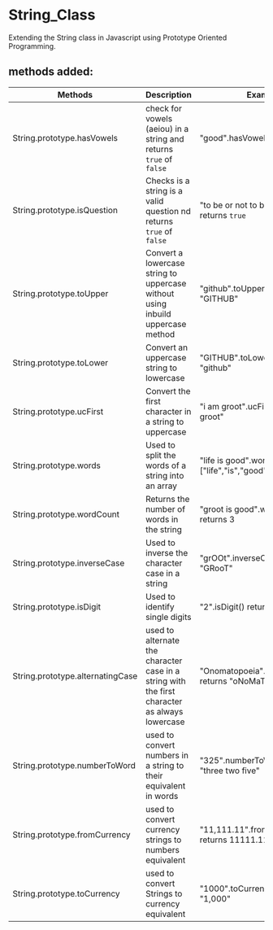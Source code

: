 # String_Class
Extending the String class in Javascript using Prototype Oriented Programming.


## methods added:

| Methods                          | Description                                                                                   | Examples                                                |
| -------------------------------- | --------------------------------------------------------------------------------------------- | ------------------------------------------------------- |
| String.prototype.hasVowels       | check for vowels (aeiou) in a string and returns `true` of `false`                                                   | "good".hasVowels() returns `true`                        |
| String.prototype.isQuestion      | Checks is a string is a valid question  nd returns `true` of `false`                                                      | "to be or not to be?".isQuestion() returns `true`         |
| String.prototype.toUpper         | Convert a lowercase string to uppercase without using inbuild uppercase method                                              | "github".toUpper() returns "GITHUB"                         |
| String.prototype.toLower         | Convert an uppercase string to lowercase                                              | "GITHUB".toLower() returns "github"                         |
| String.prototype.ucFirst         | Convert the first character in a string to uppercase                                  | "i am groot".ucFirst() returns "I am groot"               |
| String.prototype.words           | Used to split the words of a string into an array                                             | "life is good".words() returns ["life","is","good"]     |
| String.prototype.wordCount       | Returns the number of words in the string                                                | "groot is good".wordCount() returns 3             |
| String.prototype.inverseCase     | Used to inverse the character case in a string                                                | "grOOt".inverseCase() returns "GRooT"                     |
| String.prototype.isDigit         | Used to identify single digits                                                                | "2".isDigit() returns true                              |
| String.prototype.alternatingCase | used to alternate the character case in a string with the first character as always lowercase | "Onomatopoeia".alternatingCase() returns "oNoMaToPoEiA" |
| String.prototype.numberToWord    | used to convert numbers in a string to their equivalent in words                              | "325".numberToWord() returns "three two five"           |
| String.prototype.fromCurrency    | used to convert currency strings to numbers equivalent                                                   | "11,111.11".fromCurrency() returns 11111.11             |
| String.prototype.toCurrency      | used to convert Strings to currency equivalent                                                           | "1000".toCurrency() returns "1,000"                     |
